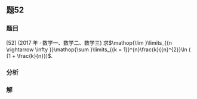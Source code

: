 ## 题52
### 题目
[52] (2017 年 · 数学一、数学二、数学三) 求$\mathop{\lim }\limits_{{n \rightarrow  \infty }}\mathop{\sum }\limits_{{k = 1}}^{n}\frac{k}{{n}^{2}}\ln ( {1 + \frac{k}{n}})$.
### 分析

### 解